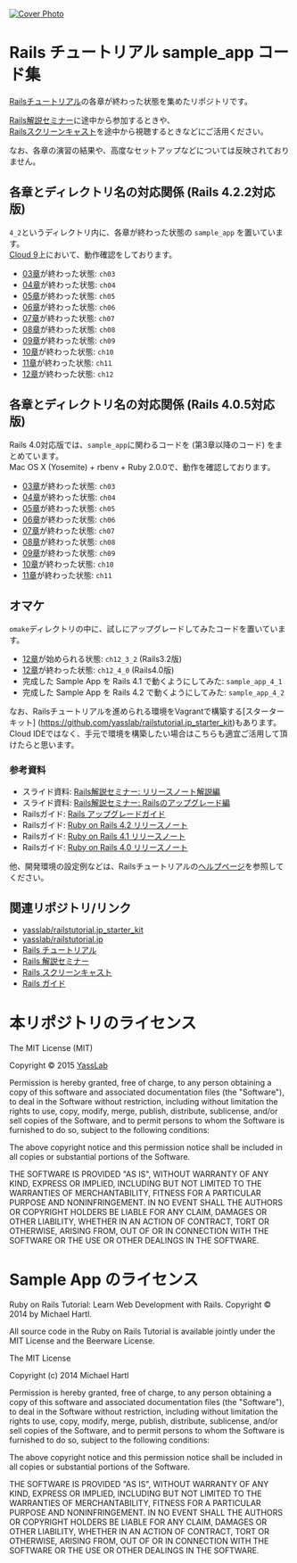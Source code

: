 [![Cover Photo](https://raw.githubusercontent.com/yasslab/sample_apps/master/cover.png)](http://railstutorial.jp/)

# Rails チュートリアル sample_app コード集

[Railsチュートリアル](http://railstutorial.jp/)の各章が終わった状態を集めたリポジトリです。   

[Rails解説セミナー](http://railstutorial.jp/seminars)に途中から参加するときや、   
[Railsスクリーンキャスト](http://railstutorial.jp/screencasts)を途中から視聴するときなどにご活用ください。

なお、各章の演習の結果や、高度なセットアップなどについては反映されておりません。

## 各章とディレクトリ名の対応関係 (Rails 4.2.2対応版)

`4_2`というディレクトリ内に、各章が終わった状態の `sample_app` を置いています。   
[Cloud 9](https://c9.io/)上において、動作確認をしております。

- [03章](http://railstutorial.jp/chapters/static-pages?version=4.2#top)が終わった状態: `ch03`
- [04章](http://railstutorial.jp/chapters/rails-flavored-ruby?version=4.2#top)が終わった状態: `ch04`
- [05章](http://railstutorial.jp/chapters/filling-in-the-layout?version=4.2#top)が終わった状態: `ch05`
- [06章](http://railstutorial.jp/chapters/modeling-users?version=4.2#top)が終わった状態: `ch06`
- [07章](http://railstutorial.jp/chapters/sign-up?version=4.2#top)が終わった状態: `ch07`
- [08章](http://railstutorial.jp/chapters/sign-in-sign-out?version=4.2#top)が終わった状態: `ch08`
- [09章](http://railstutorial.jp/chapters/updating-showing-and-deleting-users?version=4.2#top)が終わった状態: `ch09`
- [10章](http://railstutorial.jp/chapters/account_activation_password_reset?version=4.2#cha-account_activation_and_password_reset)が終わった状態: `ch10`
- [11章](http://railstutorial.jp/chapters/user-microposts?version=4.2#top)が終わった状態: `ch11`
- [12章](http://railstutorial.jp/chapters/following-users?version=4.2#top)が終わった状態: `ch12`


## 各章とディレクトリ名の対応関係 (Rails 4.0.5対応版)

Rails 4.0対応版では、`sample_app`に関わるコードを (第3章以降のコード) をまとめています。   
Mac OS X (Yosemite) + rbenv + Ruby 2.0.0で、動作を確認しております。

- [03章](http://railstutorial.jp/chapters/static-pages?version=4.0#top)が終わった状態: `ch03`
- [04章](http://railstutorial.jp/chapters/rails-flavored-ruby?version=4.0#top)が終わった状態: `ch04`
- [05章](http://railstutorial.jp/chapters/filling-in-the-layout?version=4.0#top)が終わった状態: `ch05`
- [06章](http://railstutorial.jp/chapters/modeling-users?version=4.0#top)が終わった状態: `ch06`
- [07章](http://railstutorial.jp/chapters/sign-up?version=4.0#top)が終わった状態: `ch07`
- [08章](http://railstutorial.jp/chapters/sign-in-sign-out?version=4.0#top)が終わった状態: `ch08`
- [09章](http://railstutorial.jp/chapters/updating-showing-and-deleting-users?version=4.0#top)が終わった状態: `ch09`
- [10章](http://railstutorial.jp/chapters/user-microposts?version=4.0#top)が終わった状態: `ch10`
- [11章](http://railstutorial.jp/chapters/following-users?version=4.0#top)が終わった状態: `ch11`

## オマケ

`omake`ディレクトリの中に、試しにアップグレードしてみたコードを置いています。

- [12章](http://railstutorial.jp/chapters/supplement?version=3.2#top)が始められる状態: `ch12_3_2` (Rails3.2版)
- [12章](http://railstutorial.jp/chapters/supplement?version=3.2#top)が終わった状態: `ch12_4_0` (Rails4.0版)
- 完成した Sample App を Rails 4.1 で動くようにしてみた: `sample_app_4_1`
- 完成した Sample App を Rails 4.2 で動くようにしてみた: `sample_app_4_2`

なお、Railsチュートリアルを進められる環境をVagrantで構築する[スターターキット] (https://github.com/yasslab/railstutorial.jp_starter_kit)もあります。    
Cloud IDEではなく、手元で環境を構築したい場合はこちらも適宜ご活用して頂けたらと思います。

### 参考資料

- スライド資料: [Rails解説セミナー: リリースノート解説編](http://www.slideshare.net/yasulab/rails-50634204)
- スライド資料: [Rails解説セミナー: Railsのアップグレード編](http://www.slideshare.net/yasulab/rails-rails)
- Railsガイド: [Rails アップグレードガイド](http://railsguides.jp/upgrading_ruby_on_rails.html)
- Railsガイド: [Ruby on Rails 4.2 リリースノート](http://railsguides.jp/4_2_release_notes.html)
- Railsガイド: [Ruby on Rails 4.1 リリースノート](http://railsguides.jp/4_1_release_notes.html)
- Railsガイド: [Ruby on Rails 4.0 リリースノート](http://railsguides.jp/4_0_release_notes.html)

他、開発環境の設定例などは、Railsチュートリアルの[ヘルプページ](http://railstutorial.jp/help)を参照してください。


## 関連リポジトリ/リンク

- [yasslab/railstutorial.jp_starter_kit](https://github.com/yasslab/railstutorial.jp_starter_kit)
- [yasslab/railstutorial.jp](https://github.com/yasslab/railstutorial.jp)
- [Rails チュートリアル](http://railstutorial.jp)
- [Rails 解説セミナー](http://railstutorial.jp/seminars)
- [Rails スクリーンキャスト](http://railstutorial.jp/screencasts)
- [Rails ガイド](http://railsguides.jp)


# 本リポジトリのライセンス

The MIT License (MIT)

Copyright &copy; 2015 [YassLab](http://yasslab.jp)

Permission is hereby granted, free of charge, to any person obtaining a copy
of this software and associated documentation files (the "Software"), to deal
in the Software without restriction, including without limitation the rights
to use, copy, modify, merge, publish, distribute, sublicense, and/or sell
copies of the Software, and to permit persons to whom the Software is
furnished to do so, subject to the following conditions:

The above copyright notice and this permission notice shall be included in all
copies or substantial portions of the Software.

THE SOFTWARE IS PROVIDED "AS IS", WITHOUT WARRANTY OF ANY KIND, EXPRESS OR
IMPLIED, INCLUDING BUT NOT LIMITED TO THE WARRANTIES OF MERCHANTABILITY,
FITNESS FOR A PARTICULAR PURPOSE AND NONINFRINGEMENT. IN NO EVENT SHALL THE
AUTHORS OR COPYRIGHT HOLDERS BE LIABLE FOR ANY CLAIM, DAMAGES OR OTHER
LIABILITY, WHETHER IN AN ACTION OF CONTRACT, TORT OR OTHERWISE, ARISING FROM,
OUT OF OR IN CONNECTION WITH THE SOFTWARE OR THE USE OR OTHER DEALINGS IN THE
SOFTWARE.

# Sample App のライセンス

Ruby on Rails Tutorial: Learn Web Development with Rails. Copyright © 2014 by Michael Hartl.

All source code in the Ruby on Rails Tutorial is available jointly under the MIT License and the Beerware License.

The MIT License

Copyright (c) 2014 Michael Hartl

Permission is hereby granted, free of charge, to any person obtaining a copy
of this software and associated documentation files (the "Software"), to deal
in the Software without restriction, including without limitation the rights
to use, copy, modify, merge, publish, distribute, sublicense, and/or sell
copies of the Software, and to permit persons to whom the Software is
furnished to do so, subject to the following conditions:

The above copyright notice and this permission notice shall be included in
all copies or substantial portions of the Software.

THE SOFTWARE IS PROVIDED "AS IS", WITHOUT WARRANTY OF ANY KIND, EXPRESS OR
IMPLIED, INCLUDING BUT NOT LIMITED TO THE WARRANTIES OF MERCHANTABILITY,
FITNESS FOR A PARTICULAR PURPOSE AND NONINFRINGEMENT.  IN NO EVENT SHALL THE
AUTHORS OR COPYRIGHT HOLDERS BE LIABLE FOR ANY CLAIM, DAMAGES OR OTHER
LIABILITY, WHETHER IN AN ACTION OF CONTRACT, TORT OR OTHERWISE, ARISING FROM,
OUT OF OR IN CONNECTION WITH THE SOFTWARE OR THE USE OR OTHER DEALINGS IN
THE SOFTWARE.


